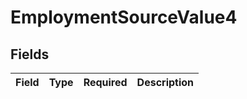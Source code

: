 # EmploymentSourceValue4


## Fields

| Field       | Type        | Required    | Description |
| ----------- | ----------- | ----------- | ----------- |